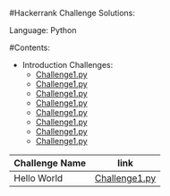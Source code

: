 #Hackerrank Challenge Solutions:

Language: Python 

#Contents:

* Introduction Challenges:
    * [Challenge1.py](https://)
    * [Challenge1.py](https://)
    * [Challenge1.py](https://)
    * [Challenge1.py](https://)
    * [Challenge1.py](https://)
    * [Challenge1.py](https://)
    * [Challenge1.py](https://)
    * [Challenge1.py](https://)
    
| Challenge Name    | link                                                                                       |  
| ----------------- | -------------------------------------------------------------------------------------------|  
| Hello World		| [Challenge1.py](https://github.com/lttesp/hackerrank/python/blob/master/code%20editors.md) |  

